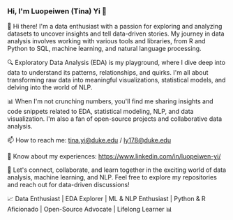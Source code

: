 ### Hi, I'm Luopeiwen (Tina) Yi 👋

👋 Hi there! I'm a data enthusiast with a passion for exploring and analyzing datasets to uncover insights and tell data-driven stories. My journey in data analysis involves working with various tools and libraries, from R and Python to SQL, machine learning, and natural language processing.

🔍 Exploratory Data Analysis (EDA) is my playground, where I dive deep into data to understand its patterns, relationships, and quirks. I'm all about transforming raw data into meaningful visualizations, statistical models, and delving into the world of NLP.

📊 When I'm not crunching numbers, you'll find me sharing insights and code snippets related to EDA, statistical modeling, NLP, and data visualization. I'm also a fan of open-source projects and collaborative data analysis.

📫 How to reach me: tina.yi@duke.edu / ly178@duke.edu

📄 Know about my experiences: https://www.linkedin.com/in/luopeiwen-yi/

🌱 Let's connect, collaborate, and learn together in the exciting world of data analysis, machine learning, and NLP. Feel free to explore my repositories and reach out for data-driven discussions!

📈 Data Enthusiast | EDA Explorer | ML & NLP Enthusiast | Python & R Aficionado | Open-Source Advocate | Lifelong Learner 📊

